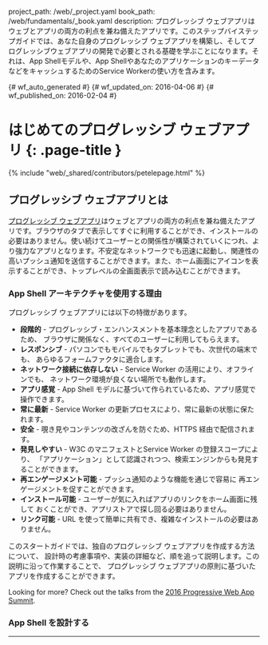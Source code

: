project_path: /web/_project.yaml book_path: /web/fundamentals/_book.yaml description: プログレッシブ ウェブアプリはウェブとアプリの両方の利点を兼ね備えたアプリです。このステップバイステップガイドでは、あなた自身のプログレッシブ ウェブアプリを構築し、そしてプログレッシブウェブアプリの開発で必要とされる基礎を学ぶことになります。それは、App Shellモデルや、App ShellやあなたのアプリケーションのキーデータなどをキャッシュするためのService Workerの使い方を含みます。

{# wf_auto_generated #} {# wf_updated_on: 2016-04-06 #} {# wf_published_on: 2016-02-04 #}

# はじめてのプログレッシブ ウェブアプリ {: .page-title }

{% include "web/_shared/contributors/petelepage.html" %}

## プログレッシブ ウェブアプリとは

<a href="/web/progressive-web-apps">プログレッシブ ウェブアプリ</a>はウェブとアプリの両方の利点を兼ね備えたアプリです。ブラウザのタブで表示してすぐに利用することができ、インストールの必要はありません。使い続けてユーザーとの関係性が構築されていくにつれ、より強力なアプリとなります。不安定なネットワークでも迅速に起動し、関連性の高いプッシュ通知を送信することができます。また、ホーム画面にアイコンを表示することができ、トップレベルの全画面表示で読み込むことができます。

### App Shell アーキテクチャを使用する理由

プログレッシブ ウェブアプリには以下の特徴があります。

* **段階的** - プログレッシブ・エンハンスメントを基本理念としたアプリであるため、 ブラウザに関係なく、すべてのユーザーに利用してもらえます。
* **レスポンシブ** - パソコンでもモバイルでもタブレットでも、次世代の端末でも、 あらゆるフォームファクタに適合します。
* **ネットワーク接続に依存しない** - Service Worker の活用により、オフラインでも、 ネットワーク環境が良くない場所でも動作します。
* **アプリ感覚** - App Shell モデルに基づいて作られているため、アプリ感覚で操作できます。
* **常に最新** - Service Worker の更新プロセスにより、常に最新の状態に保たれます。
* **安全** - 覗き見やコンテンツの改ざんを防ぐため、HTTPS 経由で配信されます。
* **発見しやすい** - W3C のマニフェストとService Worker の登録スコープにより、 「アプリケーション」として認識されつつ、検索エンジンからも発見することができます。
* **再エンゲージメント可能** - プッシュ通知のような機能を通じで容易に 再エンゲージメントを促すことができます。
* **インストール可能** - ユーザーが気に入ればアプリのリンクをホーム画面に残して おくことができ、アプリストアで探し回る必要はありません。
* **リンク可能** - URL を使って簡単に共有でき、複雑なインストールの必要はありません。

このスタートガイドでは、独自のプログレッシブ ウェブアプリを作成する方法について、 設計時の考慮事項や、実装の詳細など、順を追って説明します。この説明に沿って作業することで、 プログレッシブ ウェブアプリの原則に基づいたアプリを作成することができます。<aside class="key-point">

<p>Looking for more? Check out the talks from the  <a href="https://www.youtube.com/playlist?list=PLNYkxOF6rcIAWWNR_Q6eLPhsyx6VvYjVb">2016 Progressive Web App Summit</a>.</p>

</aside> 

### App Shell を設計する

<table>
  <p>
    <tr>
      <td colspan="1" rowspan="1">
        </p>

<p>In this codelab, you're going to build a Weather web app using Progressive Web App techniques. Your app will:</p>

        
        <ul>
          
<li>Utilize and demonstrate the above principles of Progressive Web Apps.</li>
<li>Use live weather data.</li>
          
          <li>
            
<p>Provide app-like interactions to allow the user to add cities.</p>
</td><td colspan="1" rowspan="1">
              </li> </ul>

<p><img src="img/166c3b4982e4a0ad.png" alt="166c3b4982e4a0ad.png"></p>

              
              <p>
                </td> </tr>
              </p></table> 
              
              <h3>
                コードのダウンロード
              </h3>
              
              <ul>
                <li>
                  <b>段階的</b> - 徐々に機能が強化されていくようにします。
                </li>
                <li>
                  <b>レスポンシブ</b> - あらゆるフォームファクタに適合するようにします。
                </li>
                <li>
                  <b>ネットワーク接続に依存しない</b> - Service Worker で App Shell をキャッシュします。
                </li>
              </ul>
              
              <h3>
                App Shell の HTML を作成する
              </h3>
              
              <ul>
                <li>
                  「App Shell」方式に基づいてアプリを設計し構築する方法
                </li>
                <li>
                  アプリをオフラインで動作可能にする方法
                </li>
                <li>
                  <a href="https://github.com/googlecodelabs/your-first-pwapp/archive/master.zip">The sample code</a>
                </li>
                <li>
                  A text editor
                </li>
                <li>
                  Basic knowledge of HTML, CSS, JavaScript, and <a href="https://developer.chrome.com/devtools">Chrome DevTools</a>
                </li>
              </ul>
              
              <p>
                Note: さらに詳しくは、2015 年の Chrome Dev Summit で Alex Russell が行った、<a href='https://www.youtube.com/watch?v=MyQ8mtR9WxI'>プログレッシブ ウェブアプリ</a>についての講演内容をご覧ください。
              </p>
              
              <h2>
                作成するもの
              </h2>
              
              <h3>
                主要な UI コンポーネントにスタイルを追加する
              </h3>
              
              <p>
                このコードラボでは、プログレッシブ ウェブアプリの技法を使って お天気ウェブアプリを作成します。
              </p>
              
              <p>
                <a href="https://github.com/googlecodelabs/your-first-pwapp/archive/master.zip">Download source code</a>
              </p>
              
              <p>
                App Shell とは、プログレッシブ ウェブアプリのユーザー インターフェースが機能する ための最小限の HTML、CSS、JavaScript であり、高いパフォーマンスを発揮するために 必要な要素の 1 つです。最初の読み込みは高速で行われ、読み込み後すぐにキャッシュ されます。それ以降、毎回の読み込みは行われず、必要なコンテンツだけが取得されます。
              </p>
              
              <p>
                App Shell のアーキテクチャでは、アプリケーションの核となるインフラストラクチャと ユーザー インターフェースを、データから切り離して扱います。ユーザー インターフェース とインフラストラクチャはすべて、Service Worker によりローカルにキャッシュされる ので、以降の読み込み時にはすべてを読み込まなくても必要なデータだけを取得すればよい ことになります。
              </p>
              
              <h3>
                実行と調整
              </h3>
              
              <p>
                While you're free to use your own web server, this codelab is designed to work well with the Chrome Web Server. If you don't have that app installed yet, you can install it from the Chrome Web Store.
              </p>
              
              <p>
                <a href="https://chrome.google.com/webstore/detail/web-server-for-chrome/ofhbbkphhbklhfoeikjpcbhemlocgigb">Install Web Server for Chrome</a>
              </p>
              
              <p>
                App Shell アーキテクチャを採用すると、スピードを追及でき、プログレッシブ ウェブアプリにネイティブ アプリのような特性を持たせることができます。 つまり、アプリストアを一切介することなく、瞬時の読み込みや定期的な更新が可能です。
              </p>
              
              <p>
                <img src="img/9efdf0d1258b78e4.png" alt="9efdf0d1258b78e4.png" />
              </p><aside class="key-point">

<p>More help:  <a href="https://support.google.com/chrome_webstore/answer/3060053">Add and open Chrome apps</a></p>

</aside> 
              
              <p>
                次のことを考えてみてください。
              </p>
              
              <p>
                <img src="img/dc07bbc9fcfe7c5b.png" alt="dc07bbc9fcfe7c5b.png" />
              </p>
              
              <p>
                You'll see this dialog next, which allows you to configure your local web server:
              </p>
              
              <p>
                <img src="img/433870360ad308d4.png" alt="433870360ad308d4.png" />
              </p>
              
              <p>
                どのようなプロジェクトでも開始にはいくつかの方法がありますが、通常は Web Starter Kit の利用をおすすめしています。ただし今回は、プロジェクトをできるだけ 簡単なものにしてプログレッシブ ウェブアプリに集中できるように、必要なリソースを すべてご用意しました。
              </p>
              
              <p>
                簡単に使えるように、<a href="pwa-weather.zip">このプログレッシブ ウェブアプリガイドのすべてのコードをZIP ファイルとしてダウンロード</a>することができます。各ステップで必要となるすべての リソースがZIPファイル内から利用可能です。
              </p>
              
              <p>
                <img src="img/39b4e0371e9703e6.png" alt="39b4e0371e9703e6.png" />
              </p>
              
              <p>
                今回の構成要素をもう一度挙げます。
              </p>
              
              <p>
                <img src="img/daefd30e8a290df5.png" alt="daefd30e8a290df5.png" />
              </p>
              
              <p>
                次に、予報カードを追加し、そして New City ダイアログを追加しましょう。時間を節約 するために、それらは<code>resources</code>ディレクトリの中で提供されていますので、対応する場所 にそれらを簡単にコピーアンドペーストすることができます。
              </p>
              
              <p>
                <img src="img/aa64e93e8151b642.png" alt="aa64e93e8151b642.png" />
              </p>
              
              <p>
                <code>index.html</code>ファイル内で、<code>&lt;!-- Insert link to styles here --&gt;</code>を以下に 置き換えます。
              </p><aside class="key-point">

<p>From this point forward, all testing/verification (e.g. the<strong> Test It Out</strong> sections in subsequent steps) should be performed using this web server setup.</p>

</aside> 
              
              <h2>
                学習する内容
              </h2>
              
              <h3>
                主要な JavaScript ブートコードを追加する
              </h3>
              
              <p>
                時間を節約するために、あなたが使える<a href="https://weather-pwa-sample.firebaseapp.com/styles/inline.css">stylesheet</a> をすでに作成してあります。それをレビューし、そしてあなた自身でそれをカスタマイズする ために数分使ってください。
              </p>
              
              <p>
                Note: 個別に各アイコンを指定すると、画像のスプライトを使用する場合と比較して効率が悪く見えるかもしれませんが、アプリのシェルの一部として後でそれらをキャッシュし、ネットワーク要求をする必要なく常に利用可能であることを保証します。
              </p>
              
              <p>
                今が実行する絶好の時です。これらがどのような見た目になるかを見て、そしてあなたが 行いたい調整をしてください。<code>main</code>コンテナから<code>hidden</code>属性を削除し、そしてカードに 幾つかの架空のデータを追加することによって、予報カードの描画をテストしてください。
              </p>
              
              <p>
                <img src="img/156b5e3cc8373d55.png" alt="156b5e3cc8373d55.png" />
              </p>
              
              <p>
                このアプリは現状ほぼレスポンシブですが、完全ではありません。レスポンシブ性を改善し、 異なるデバイスを横断して本当に光り輝かせるために、追加のスタイルを加えてみてください。 また、あなた自身でできることを考えてみてください。
              </p>
              
              <h3>
                テスト
              </h3>
              
              <p>
                ここまでで、ユーザー インターフェースの大半が揃いました。次はすべてが動作するように コードを組み合わせます。App Shell の他の部分と同様に、中心的なエクスペリエンスを 実現するのに重要なコードがどれで、後で読み込むことのできるコードがどれかを意識して 作業してください。
              </p>
              
              <h3>
                天気予報データを挿入する
              </h3>
              
              <p>
                今回のブートコードには次の要素が含まれています。
              </p>
              
              <p>
                JavaScript コードを追加してください。
              </p>
              
              <ul>
                <li>
                  Chrome 47 以上
                </li>
                <li>
                  HTML、CSS 、JavaScript の基本知識
                </li>
                <li>
                  What supporting resources are needed for the app shell? For example images, JavaScript, styles, etc.
                </li>
              </ul>
              
              <p>
                基本の HTML、スタイル、JavaScript が揃ったので、アプリをテストしましょう。 この時点で行われる動作は限定的ですが、コンソールにエラーが書き込まれないことを確認 してください。
              </p>
              
              <table>
                <p>
                  <tr>
                    <td colspan="1" rowspan="1">
                      </p> 
                      
                      <ul>
                        
<li>Header with a title, and add/refresh buttons</li>
<li>Container for forecast cards</li>
<li>A forecast card template</li>
<li>A dialog box for adding new cities</li>
                        
                        <li>
                          
<p>A loading indicator</p>
</td><td colspan="1" rowspan="1">
                            </li> </ul>

<p><img src="img/166c3b4982e4a0ad.png" alt="166c3b4982e4a0ad.png"></p>

                            
                            <p>
                              </td> </tr>
                            </p></table> 
                            
                            <p>
                              架空の天気データがどのように表示されるかを確認するには、<code>app.js</code>ファイルの末尾に 次の行を追加してください。
                            </p>
                            
                            <h2>
                              必要なもの
                            </h2>
                            
                            <p>
                              There are multiple ways to get started with any project, in this case, to keep our project as simple as possible and concentrate on Progressive Web Apps, we've provided you with all of the resources you'll need.
                            </p>
                            
                            <h3>
                              初回実行時と区別する
                            </h3>
                            
                            <p>
                              Now we'll add the core components we discussed in <a href="/web/fundamentals/getting-started/codelabs/your-first-pwapp#architect_your_app_shell">Architect the App Shell</a>.
                            </p>
                            
                            <p>
                              プログレッシブ ウェブアプリは、高速に起動してすぐに使えるものでなければなりません。現在の状態では、お天気アプリは高速に起動しますが、データがないため使えるものになっていません。AJAX リクエストを使ってデータを取得することもできますが、それではリクエストを余分に行うことになり、最初の読み込みに時間がかかってしまいます。そこで、最初の読み込みでは実際のデータを指定します。
                            </p>
                            
                            <ul>
                              <li>
                                画面に即座に表示しなければならないものは？
                              </li>
                              <li>
                                その他、アプリに重要なユーザー インターフェース要素は？
                              </li>
                              <li>
                                App Shell に必要なサポート リソースは？（例: 画像、JavaScript、スタイル）
                              </li>
                              <li>
                                A dialog for adding new cities
                              </li>
                              <li>
                                A loading indicator
                              </li>
                            </ul>
                            
                            <p>
                              このコードラボでは天気予報の静的データをあらかじめ指定します。ただし本番のアプリでは、 ユーザーの IP アドレスから判定できる地域情報に基づいて、最新の天気予報データを サーバーから挿入することになります。
                            </p>
                            
                            <pre><code>&lt;!DOCTYPE html&gt;
&lt;html&gt;
&lt;head&gt;
  &lt;meta charset="utf-8"&gt;
  &lt;meta http-equiv="X-UA-Compatible" content="IE=edge"&gt;
  &lt;meta name="viewport" content="width=device-width, initial-scale=1.0"&gt;
  &lt;title&gt;Weather App&lt;/title&gt;
  &lt;!-- Insert link to styles.css here --&gt;
&lt;/head&gt;
&lt;body&gt;
  &lt;header class="header"&gt;
    &lt;h1 class="header__title"&gt;Weather App&lt;/h1&gt;
    &lt;button id="butRefresh" class="headerButton"&gt;&lt;/button&gt;
    &lt;button id="butAdd" class="headerButton"&gt;&lt;/button&gt;
  &lt;/header&gt;

  &lt;main class="main" hidden&gt;
    &lt;!-- Insert forecast-card.html here --&gt;
  &lt;/main&gt;

  &lt;div class="dialog-container"&gt;
    &lt;!-- Insert add-new-city-dialog.html here --&gt;
  &lt;/div&gt;

  &lt;div class="loader"&gt;
    &lt;svg viewBox="0 0 32 32" width="32" height="32"&gt;
      &lt;circle id="spinner" cx="16" cy="16" r="14" fill="none"&gt;&lt;/circle&gt;
    &lt;/svg&gt;
  &lt;/div&gt;

  &lt;!-- Insert link to app.js here --&gt;
&lt;/body&gt;
&lt;/html&gt;
</code></pre>
                            
                            <p>
                              即時呼び出しの関数式の内部に以下のコードを追加します。
                            </p>
                            
                            <p>
                              次に、前にテストのために作成した<code>fakeForecast</code>データはもう使うことはないので、削除します。
                            </p><aside class="key-point">

<p>We've given you the markup and styles to save you some time and make sure you're starting on a solid foundation. In the next section, you'll have an opportunity to write your own code.</p>

</aside> 
                            
                            <h3>
                              テスト
                            </h3>
                            
                            <p>
                              さて、前述の情報を表示するタイミングはどのように判断するのでしょうか。今後お天気 アプリがキャッシュから取得されて読み込まれるとき、この情報の関連性は失われている かもしれません。ユーザーが次にアプリを読み込むときには都市が変わっている可能性も あります。そのため、これまでに確認された都市に限らず、該当する都市の情報を読み込む 必要があります。
                            </p>
                            
                            <p>
                              ユーザーが登録した都市のリストのようなユーザー設定は、IndexedDB などの高速な ストレージ システムを利用してローカルに保存しておく必要があります。今回はできるだけ 簡単な例にするために <a href="https://developer.mozilla.org/en-US/docs/Web/API/Window/localStorage">localStorage</a> を使用しましたが、これは本番のアプリには適していません。<code>localStorage</code> では ブロッキングな同期の仕組みが使われており、端末によっては著しくスピードが低下する 可能性があるためです。
                            </p>
                            
                            <ul>
                              <li>
                                タイトル ヘッダー、追加 / 更新ボタン
                              </li>
                              <li>
                                予報カードのコンテナ
                              </li>
                              <li>
                                予報カードのテンプレート
                              </li>
                              <li>
                                都市の追加用ダイアログ ボックス
                              </li>
                              <li>
                                読み込みインジケータ
                              </li>
                              <li>
                                Some fake data (<code>initialWeatherForecast</code>) you can use to quickly test how things render.
                              </li>
                            </ul>
                            
                            <h3>
                              Service Worker が利用可能な場合に登録する
                            </h3>
                            
                            <p>
                              Note: 補習: <code>localstorage</code> の実装を <a href='https://www.npmjs.com/package/idb'>idb</a> に置き替えてみましょう。
                            </p>
                            
                            <p>
                              まず、<code>app.js</code> 内の即時呼び出しの関数式の最後に、ユーザー設定の保存に必要な コードを追加します。
                            </p>
                            
                            <pre><code>&lt;link rel="stylesheet" type="text/css" href="styles/inline.css"&gt;
</code></pre>
                            
                            <p>
                              次に、スタートアップ コードを追加します。このコードでは、ユーザーが登録している 都市があるか確認してその都市を読み込むか、サーバーからのデータを使用します。 <code>app.js</code> ファイル内の、先程追加したコードの後に次のコードを追加しましょう。
                            </p>
                            
                            <pre><code>var initialWeatherForecast = {
  key: 'newyork',
  label: 'New York, NY',
  currently: {
    time: 1453489481,
    summary: 'Clear',
    icon: 'partly-cloudy-day',
    temperature: 52.74,
    apparentTemperature: 74.34,
    precipProbability: 0.20,
    humidity: 0.77,
    windBearing: 125,
    windSpeed: 1.52
  },
  daily: {
    data: [
      {icon: 'clear-day', temperatureMax: 55, temperatureMin: 34},
      {icon: 'rain', temperatureMax: 55, temperatureMin: 34},
      {icon: 'snow', temperatureMax: 55, temperatureMin: 34},
      {icon: 'sleet', temperatureMax: 55, temperatureMin: 34},
      {icon: 'fog', temperatureMax: 55, temperatureMin: 34},
      {icon: 'wind', temperatureMax: 55, temperatureMin: 34},
      {icon: 'partly-cloudy-day', temperatureMax: 55, temperatureMin: 34}
    ]
  }
};
</code></pre>
                            
                            <p>
                              最後に、ユーザーが新しい都市を追加したときには必ず都市のリストを保存することを 忘れないでください。それには、<code>butAddCity</code> ボタンのイベント ハンドラに <code>app.saveSelectedCities();</code> を追加します。
                            </p>
                            
                            <p>
                              <img src="img/166c3b4982e4a0ad.png" alt="166c3b4982e4a0ad.png" />
                            </p>
                            
                            <p>
                              <a href="https://weather-pwa-sample.firebaseapp.com/step-04/">TRY IT</a>
                            </p>
                            
                            <p>
                              Service Worker をよくご存知ない場合は、<a href="/web/fundamentals/getting-started/primers/service-workers">Service Worker の概要記事</a>をご覧ください。 この記事では、Service Worker でできることや、Service Worker のライフサイクルなど、 基本事項を説明しています。
                            </p>
                            
                            <h2>
                              App Shellを構築する
                            </h2>
                            
                            <p>
                              Service Worker を介して提供する機能は、プログレッシブ・エンハンスメントの 1 つとして 考えるべきで、こうした機能を追加するのはブラウザでサポートされている場合のみにする 必要があります。たとえばネットワークを使用できない状況では、Service Worker を使って App Shell とアプリのデータをキャッシュすることができます。一方 Service Worker がサポートされていない場合は、オフラインのコードを呼び出すことなく、最小限のユーザー エクスペリエンスのみを提供します。段階的な機能向上を提供するための機能検出に伴う オーバーヘッドはわずかで、機能をサポートしていない古いブラウザが使用されている場合、 問題が起こることはありません。
                            </p>
                            
                            <h3>
                              サイトのアセットをキャッシュする
                            </h3>
                            
                            <p>
                              Note: Service Worker の機能は HTTPS 経由でアクセスしたページでのみ使用できます（テストを円滑に進められるように、<code>https://localhost</code> またはこれに相当する URL でも動作するようになっています）。この制約が課せられる理由については、Chromium チームの投稿記事 <a href='http://www.chromium.org/Home/chromium-security/prefer-secure-origins-for-powerful-new-features'>Prefer Secure Origins For Powerful New Features</a>（強力な新機能に対する「セキュア オリジン」の採用傾向について）をご覧ください。
                            </p>
                            
                            <p>
                              オフラインでもアプリが動作するようにするには、まず Service Worker を登録します。 Service Worker は、ウェブページを開いていなくても、またはユーザーの操作がなくても、 バックグラウンドで処理を進めることのできるスクリプトです。
                            </p>
                            
                            <h3>
                              キャッシュからApp Shell を配信する
                            </h3>
                            
                            <p>
                              登録の手順は次のとおりです。
                            </p>
                            
                            <p>
                              まず、アプリケーションのルートフォルダ（<code>your-first-pwapp-master/work</code>）に <code>service-worker.js</code> という空のファイルを作成します。このファイルは アプリケーションのルートに置く必要があります。このファイルが置かれている ディレクトリによって Service Worker のスコープが定義されるためです。
                            </p><aside class="key-point">

<p><strong>Extra Credit</strong>: Replace <code>localStorage</code> implementation with  <a href="https://www.npmjs.com/package/idb">idb</a>, check out  <a href="https://github.com/localForage/localForage">localForage</a> as a simple wrapper to idb.</p>

</aside> 
                            
                            <p>
                              次に、ブラウザで Service Worker がサポートされているかどうかを確認し、サポート されている場合は Service Worker を登録します。方法は、 <code>app.js</code> ファイルに、 次のコードを追加します。
                            </p>
                            
                            <pre><code>  // Save list of cities to localStorage, see note below about localStorage.
app.saveSelectedCities = function() {
  var selectedCities = JSON.stringify(app.selectedCities);
  // IMPORTANT: See notes about use of localStorage.
  localStorage.selectedCities = selectedCities;
};
</code></pre>
                            
                            <p>
                              Service Worker を登録すると、ユーザーがページに初めてアクセスしたときに <code>インストール</code> イベントが呼び出されます。このイベント ハンドラで、アプリケーションに 必要なすべてのアセットをキャッシュします。
                            </p>
                            
                            <pre><code>  /****************************************************************************
 *

 * Code required to start the app
 *
 * NOTE: To simplify this getting started guide, we've used localStorage.
 *   localStorage is a synchronous API and has serious performance
 *   implications. It should not be used in production applications!
 *   Instead, check out IDB (https://www.npmjs.com/package/idb) or
 *   SimpleDB (https://gist.github.com/inexorabletash/c8069c042b734519680c)
 *
 ****************************************************************************/

app.selectedCities = localStorage.selectedCities;
if (app.selectedCities) {
  app.selectedCities = JSON.parse(app.selectedCities);
  app.selectedCities.forEach(function(city) {
    app.getForecast(city.key, city.label);
  });
} else {
  app.updateForecastCard(initialWeatherForecast);
  app.selectedCities = [
    {key: initialWeatherForecast.key, label: initialWeatherForecast.label}
  ];
  app.saveSelectedCities();
}
</code></pre>
                            
                            <p>
                              Note: 下記のコードは本番環境では使用<b>しないでください</b>。これはごく基本的な用途に対応したコードで、本番環境で使用すると App Shell が更新されない状況に陥る可能性があります。後のセクションでこの実装に伴う危険性とその回避方法を説明していますので、必ずご確認ください。
                            </p>
                            
                            <pre><code>  if('serviceWorker' in navigator) {
  navigator.serviceWorker
           .register('/service-worker.js')
           .then(function() { console.log('Service Worker Registered'); });
}
</code></pre>
                            
                            <p>
                              Service Worker が呼び出されると、caches オブジェクトが開かれ、App Shell の 読み込みに必要なアセットが挿入されます。<code>service-worker.js</code> ファイルの末尾に次の コードを追加してください。
                            </p>
                            
                            <pre><code>var cacheName = 'weatherPWA-step-5-1';
var filesToCache = [];

self.addEventListener('install', function(e) {
  console.log('[ServiceWorker] Install');
  e.waitUntil(
    caches.open(cacheName).then(function(cache) {
      console.log('[ServiceWorker] Caching app shell');
      return cache.addAll(filesToCache);
    })
  );
});
</code></pre>
                            
                            <p>
                              まず、<code>caches.open()</code> を使用してキャッシュを開き、キャッシュに名前を付けます。 キャッシュに名前を付けることでファイルのバージョン管理が可能になります。また、 データと App Shell を切り離し、お互いに影響を与えることなく個別に更新できるように なります。
                            </p>
                            
                            <h3>
                              特殊なケースに関する注意
                            </h3>
                            
                            <p>
                              キャッシュが開いたら、<code>cache.addAll()</code> を呼び出します。これは URL のリストを取り、 該当のファイルをサーバーから取得して応答をキャッシュに追加します。<code>cache.addAll()</code> は最小単位であるため、ファイルのうち 1 つでも取得できないものがあると、キャッシュの ステップそのものが失敗に終わります。
                            </p>
                            
                            <p>
                              Service Worker に変更を加えるときには必ず <code>cacheName</code> を変更し、キャッシュから 最新版のファイルが取得されるようにします。使わないコンテンツやデータのキャッシュは 定期的に削除することが重要です。イベント リスナーを追加して、すべてのキャッシュキー の取得と使われていないキャッシュキーの削除を行う <code>activate</code> イベントを待機します。
                            </p>
                            
                            <pre><code>self.addEventListener('activate', function(e) {
  console.log('[ServiceWorker] Activate');
  e.waitUntil(
    caches.keys().then(function(keyList) {
      return Promise.all(keyList.map(function(key) {
        console.log('[ServiceWorker] Removing old cache', key);
        if (key !== cacheName) {
          return caches.delete(key);
        }
      }));
    })
  );
});
</code></pre>
                            
                            <p>
                              最後に、App Shell に必要なファイルのリストを更新しましょう。画像、JavaScript、 スタイルシートなど、アプリに必要なすべてのファイルを配列に含めます。
                            </p>
                            
                            <h3>
                              運用中の Service Worker をテストする際のヒント
                            </h3>
                            
                            <ul>
                              <li>
                                タイトル ヘッダー、追加 / 更新ボタン
                              </li>
                              <li>
                                予報カードのコンテナ
                              </li>
                              <li>
                                予報カードのテンプレート
                              </li>
                            </ul>
                            
                            <p>
                              <a href="https://weather-pwa-sample.firebaseapp.com/step-05/">TRY IT</a>
                            </p>
                            
                            <h2>
                              App Shell を実装する
                            </h2>
                            
                            <p>
                              まだアプリはオフラインで動作しません。App Shell の構成要素のキャッシュは できましたが、ローカル キャッシュからの読み込みを行う必要があります。
                            </p>
                            
                            <p>
                              Service Worker を使うと、プログレッシブ ウェブアプリから送信されたリクエストを 傍受して Service Worker 内部で処理することができます。つまり、リクエストの 処理方法を決めることができ、キャッシュした応答を配信することも可能です。
                            </p>
                            
                            <p>
                              例:
                            </p><aside class="key-point">

<p><strong>Remember</strong>: Service worker functionality is only available on pages that are accessed via HTTPS (<a href="http://localhost">http://localhost</a> and equivalents will also work, to facilitate testing). To learn about the rationale behind this restriction check out  <a href="http://www.chromium.org/Home/chromium-security/prefer-secure-origins-for-powerful-new-features">Prefer Secure Origins For Powerful New Features</a> from the Chromium team.</p>

</aside> 
                            
                            <h3>
                              テスト
                            </h3>
                            
                            <p>
                              <code>service-worker.js</code> file: それでは、キャッシュからApp Shell を配信しましょう。<code>service-worker.js</code> ファイルの末尾に次のコードを追加します。
                            </p>
                            
                            <p>
                              内側から外側に向かって説明すると、まず <code>caches.match()</code> を使用して、<code>fetch</code> イベントを呼び出したウェブ リクエストを評価し、キャッシュからのデータが利用可能か どうかを確認します。次に、キャッシュ データで応答するか、fetch を使用して ネットワークからコピーを取得します。そして、<code>e.respondWith()</code> を使用して ウェブページに <code>response</code> を返します。
                            </p>
                            
                            <ol start="1">
                              <li>
                                <code>resources</code>ディレクトリからあなたの<code>scripts</code>フォルダへ<code>step3-app.js</code>ファイルを コピーして、それを<code>app.js</code>に名前変更してください。
                              </li>
                              
                              <li>
                                <code>index.html</code>ファイル内で、新しく作られた<code>app.js</code>へのリンクを追加してください。<br /> <code>&lt;script src="/scripts/app.js"&gt;&lt;/script&gt;</code>
                              </li>
                            </ol>
                            
                            <p>
                              Note: <code>[ServiceWorker]</code> がコンソールにログ出力されない場合は、<code>cacheName</code> を変更していることを確認してページを再度読み込んでください。これで解決できない場合は、「運用中の Service Worker のテストを行う際のヒント」の項をご覧ください。
                            </p>
                            
                            <pre><code>  var filesToCache = [
  '/',
  '/index.html',
  '/scripts/app.js',
  '/styles/inline.css',
  '/images/clear.png',
  '/images/cloudy-scattered-showers.png',
  '/images/cloudy.png',
  '/images/fog.png',
  '/images/ic\_add\_white\_24px.svg',
  '/images/ic\_refresh\_white\_24px.svg',
  '/images/partly-cloudy.png',
  '/images/rain.png',
  '/images/scattered-showers.png',
  '/images/sleet.png',
  '/images/snow.png',
  '/images/thunderstorm.png',
  '/images/wind.png'
];
</code></pre>
                            
                            <h3>
                              ネットワーク リクエストを傍受して応答をキャッシュする
                            </h3>
                            
                            <p>
                              何度も言いますが、このコードは<strong>本番環境では使用しないでください</strong>。このコードは、 多くの特殊ケースには対応していません。
                            </p><aside class="warning">

<p>The code below must NOT be used in production, it covers only the most basic use cases and it's easy to get yourself into a state where your app shell will never update. Be sure to review the section below that discusses the pitfalls of this implementation and how to avoid them.</p>

</aside> 
                            
                            <p>
                              たとえば、このキャッシュ方法では、コンテンツを変更するたびにキャッシュキーを更新する 必要があります。そうしないとキャッシュは更新されず、古いコンテンツが配信されることに なります。このため、プロジェクトでの作業中は、変更を行うたびにキャッシュキーを変更 するようにしてください。
                            </p>
                            
                            <pre><code>self.addEventListener('fetch', function(event) {
  // Do something interesting with the fetch here
});
</code></pre>
                            
                            <p>
                              もう 1 つの注意点は、ファイルを変更するとキャッシュ全体が無効になるため、 再ダウンロードが必要になるということです。つまり、1 文字のスペルミスを修正した だけでも、キャッシュが無効になり、もう一度全体をダウンロードしなければならなく なります。これはあまり効率的とは言えません。
                            </p>
                            
                            <p>
                              さらにもう 1 つの注意点として、インストール処理中に行う HTTPS リクエストは ネットワークに直接送信し、ブラウザのキャッシュから応答が返されないようにすることが 重要です。そうしないと、キャッシュされた古い応答がブラウザから返され、その結果、 Service Worker のキャッシュが更新されなくなります。
                            </p>
                            
                            <p>
                              今回のアプリでは「キャッシュ優先」の戦略を使用します。この場合、キャッシュされた コンテンツのコピーがあれば、ネットワークに問い合わせを行わずにキャッシュのコピーを 返すことになります。「キャッシュ優先」の戦略は簡単に実装できる一方で、後から さまざまな課題を生む原因になることがあります。ホストページと Service Worker の登録内容のコピーがキャッシュされると、Service Worker の設定を変更することは 極めて困難です（設定は定義された場所に依存するため）。また、実装したサイトの更新も 非常に複雑になります。
                            </p>
                            
                            <p>
                              <img src="img/ed4633f91ec1389f.png" alt="ed4633f91ec1389f.png" />
                            </p>
                            
                            <p>
                              Service Worker のデバッグは困難な場合があります。さらに、キャッシュを使用する 場合に想定どおりにキャッシュが更新されないと、さらに解決に苦労することになります。 典型的な Service Worker のライフサイクルとコードのバグに挟まれて、身動きが とれなくなってしまうでしょう。しかし、こうした作業を容易にしてくれるツールが あります。
                            </p>
                            
                            <p>
                              ヒント:
                            </p>
                            
                            <p>
                              <img src="img/bf15c2f18d7f945c.png" alt="bf15c2f18d7f945c.png" />
                            </p>
                            
                            <p>
                              When you see information like this, it means the page has a service worker running.
                            </p>
                            
                            <p>
                              データに正しいキャッシュ戦略を選択することは重要であり、これはアプリで提供する データの種類によって決まります。たとえば、天気情報や株価など時間の経過とともに 変動するデータはできるだけ最新のものでなければなりませんが、アバターの画像や記事の コンテンツなどは更新の頻度が比較的少なくても問題はないと考えられます。
                            </p>
                            
                            <pre><code>self.addEventListener('fetch', function(e) {
  console.log('[ServiceWorker] Fetch', e.request.url);
  e.respondWith(
    caches.match(e.request).then(function(response) {
      return response || fetch(e.request);
    })
  );
});
</code></pre>
                            
                            <p>
                              今回のアプリに適しているのは、<strong>まずキャッシュ、次にネットワークという優先</strong>順でデータを 取得する戦略です。この戦略では、画面にとにかく早くデータを表示し、その後ネットワーク から最新のデータが返された時点でデータの更新を行います。<strong>キャッシュではなく ネットワークを優先</strong>した場合、ネットワークからの fetch がタイムアウトになってから キャッシュ データが取得されることになり、待ち時間が発生してしまいます。キャッシュ 優先の場合はこうした待ち時間がなくなります。
                            </p>
                            
                            <p>
                              キャッシュ、ネットワークの順でデータを取得するには、キャッシュに 1 回、 ネットワークに 1 回、合計 2 回の非同期リクエストを送信する必要があります。 アプリのネットワーク リクエストにはそれほど変更を加える必要はありませんが、 Service Worker には、応答を返す前にキャッシュを行うよう変更を加える必要が あります。
                            </p>
                            
                            <p>
                              <img src="img/1f454b6807700695.png" alt="1f454b6807700695.png" />
                            </p>
                            
                            <p>
                              Service Worker に対し、Weather API へのリクエストを傍受するように、また後の アクセスを容易にするためその応答を Cache に格納するように変更を加えます。 <strong>キャッシュ、ネットワークの順</strong>にデータを取得する戦略では、ネットワークの応答を 「確実な情報源」として想定し、常に最新の情報を提供するものとして位置づけます。 ネットワークからデータを取得できない場合は、アプリで最新のキャッシュ データを取得 しているので、ネットワークで失敗しても問題はないということになります。
                            </p>
                            
                            <p>
                              Service Worker に <code>dataCacheName</code> を追加し、アプリケーションのデータと App Shell を切り離せるように設定しましょう。こうすると、App Shell が更新されて 古いキャッシュが消去されても、データは変更されず高速な読み込みに対応できます。なお、 将来データ形式が変わった場合は、App Shell とコンテンツの同期を確保しつつ新しい 形式に対応する方法が必要になります。
                            </p>
                            
                            <p>
                              <code>service-worker.js</code> ファイルの先頭に次の行を追加します。
                            </p>
                            
                            <p>
                              <img src="img/b1728ef310c444f5.png" alt="b1728ef310c444f5.png" />
                            </p>
                            
                            <p>
                              このコードでは、リクエストを傍受し、URL の先頭が Weather API のアドレスかどうかを 確認します。URL の先頭が Weather API のアドレスであれば、<code>fetch</code> を使用して リクエストを行います。応答が返されたらキャッシュを開き、応答をコピーして格納した後、 リクエストの送信元に応答を返します。
                            </p>
                            
                            <p>
                              次に、コードの <code>// Put data handler code here</code> の部分を以下のコードに 置き換えます。
                            </p>
                            
                            <pre><code>var dataCacheName = 'weatherData-v1';
</code></pre>
                            
                            <p>
                              このアプリはまだオフラインでは動作しません。App Shell のデータのキャッシュと取得を 実装しましたが、データをキャッシュできてもまだネットワークに依存している状態です。
                            </p>
                            
                            <p>
                              前に説明したとおり、アプリではキャッシュに 1 回、ネットワークに 1 回、合計 2 回の 非同期リクエストを送信する必要があります。アプリでは <code>window</code> で利用可能な <code>caches</code> オブジェクトを使ってキャッシュにアクセスし、最新のデータを取得します。 これはプログレッシブ・エンハンスメントを実装する場合の良い例です。すべてのブラウザで <code>caches</code> オブジェクトが利用可能とは限らず、<code>caches</code> オブジェクトが利用できない ときはネットワーク リクエストが引き続き動作可能でなければならないからです。
                            </p><aside class="key-point">

<p>When the app is complete, <code>self.clients.claim()</code> fixes a corner case in which the app wasn't returning the latest data. You can reproduce the corner case by commenting out the line below and then doing the following steps: 1) load app for first time so that the initial New York City data is shown 2) press the refresh button on the app 3) go offline 4) reload the app. You expect to see the newer NYC data, but you actually see the initial data. This happens because the service worker is not yet activated. <code>self.clients.claim()</code> essentially lets you activate the service worker faster.</p>

</aside> 
                            
                            <p>
                              必要な手順は次のとおりです。
                            </p>
                            
                            <pre><code>self.addEventListener('fetch', function(e) {
  console.log('[ServiceWorker] Fetch', e.request.url);
  var dataUrl = 'https://publicdata-weather.firebaseio.com/';
  if (e.request.url.indexOf(dataUrl) === 0) {
    // Put data handler code here
  } else {
    e.respondWith(
      caches.match(e.request).then(function(response) {
        return response || fetch(e.request);
      })
    );
  }
});
</code></pre><aside class="key-point">

<p>Be sure to include all permutations of file names, for example our app is served from <code>index.html</code>, but it may also be requested as <code>/</code> since the server sends <code>index.html</code> when a root folder is requested. You could deal with this in the <code>fetch</code> method, but it would require special casing which may become complex.</p>

</aside> 
                            
                            <p>
                              まれに、キャッシュよりも先に XHR が応答することがあります。このような場合に キャッシュによってアプリが更新されないように、まずフラグを追加しましょう。<code>app</code> オブジェクトに <code>hasRequestPending: false</code> を追加します。
                            </p>
                            
                            <h3>
                              リクエストを行う
                            </h3>
                            
                            <p>
                              次に、<code>caches</code> オブジェクトが存在するかどうかを確認し、存在する場合はそこから 最新のデータをリクエストします。方法は、XHRが作られる前に、<code>app.getForecast</code> に 次のコードを追加します。
                            </p>
                            
                            <p>
                              最後に、<code>app.hasRequestPending</code> フラグを更新します。それには、XHR の作成の前に <code>app.hasRequestPending = true;</code> を追加し、XHR の応答ハンドラで <code>app.updateForecastCard(response)</code> の直前に <code>app.hasRequestPending = false;</code> と設定します。
                            </p>
                            
                            <pre><code>e.respondWith(
  fetch(e.request)
    .then(function(response) {
      return caches.open(dataCacheName).then(function(cache) {
        cache.put(e.request.url, response.clone());
        console.log('[ServiceWorker] Fetched&Cached Data');
        return response;
      });
    })
);
</code></pre>
                            
                            <p>
                              これで、お天気アプリでは、キャッシュから 1 回、XHR を介して 1 回、合計 2 回の 非同期リクエストが行われるようになりました。キャッシュにデータが存在する場合は そのデータが返され、XHR からの応答がなければキャッシュ データが高速（10s/ms） に表示されてカードが更新されます。その後、XHR から応答があると、Weather API から直接取得した最新のデータを使ってカードが更新されます。
                            </p>
                            
                            <pre><code>if ('caches' in window) {
  caches.match(url).then(function(response) {
    if (response) {
      response.json().then(function(json) {
        // Only update if the XHR is still pending, otherwise the XHR
        // has already returned and provided the latest data.
        if (app.hasRequestPending) {
          console.log('updated from cache');
          json.key = key;
          json.label = label;
          app.updateForecastCard(json);
        }
      });
    }
  });
}
</code></pre>
                            
                            <p>
                              何らかの理由でキャッシュより早く XHR から応答があった場合は、<code>hasRequestPending</code> フラグにより、ネットワークの最新データにキャッシュ データが上書きされる事態が回避されます。
                            </p><aside class="warning">

<p>If you're not seeing the <code>[ServiceWorker]</code> logging in the console, be sure you've changed the <code>cacheName</code> variable and that you're inspecting the right service worker by opening the Service Worker pane in the Applications panel and clicking <strong>inspect</strong> on the running service worker. If that doesn't work, see the section on Tips for testing live service workers.</p>

</aside> 
                            
                            <h3>
                              テスト
                            </h3>
                            
                            <p>
                              Your app is now offline-capable! Let's try it out.
                            </p>
                            
                            <p>
                              Translated By: {% include "web/_shared/contributors/yoichiro.html" %}
                            </p>
                            
                            <p>
                              <img src="img/ab9c361527825fac.png" alt="ab9c361527825fac.png" />
                            </p>
                            
                            <p>
                              Now, let's test out offline mode. Go back to the <strong>Service Worker</strong> pane of DevTools and enable the <strong>Offline</strong> checkbox. After enabling it, you should see a little yellow warning icon next to the <strong>Network</strong> panel tab. This indicates that you're offline.
                            </p>
                            
                            <p>
                              <img src="img/7656372ff6c6a0f7.png" alt="7656372ff6c6a0f7.png" />
                            </p>
                            
                            <p>
                              Reload your page and... it works! Kind of, at least. Notice how it loads the initial (fake) weather data.
                            </p>
                            
                            <p>
                              <img src="img/8a959b48e233bc93.png" alt="8a959b48e233bc93.png" />
                            </p>
                            
                            <p>
                              Check out the <code>else</code> clause in <code>app.getForecast()</code> to understand why the app is able to load the fake data.
                            </p>
                            
                            <p>
                              The next step is to modify the app and service worker logic to be able to cache weather data, and return the most recent data from the cache when the app is offline.
                            </p>
                            
                            <p>
                              <strong>Tip:</strong> To start fresh and clear all saved data (<code>localStorage</code>, <code>indexedDB</code> data, cached files) and remove any service workers, use the Clear storage pane in the Application tab.
                            </p>
                            
                            <p>
                              <a href="https://weather-pwa-sample.firebaseapp.com/step-06/">TRY IT</a>
                            </p>
                            
                            <h3>
                              Beware of the edge cases
                            </h3>
                            
                            <p>
                              As previously mentioned, this code <strong>must not be used in production</strong> because of the many unhandled edge cases.
                            </p>
                            
                            <h4>
                              変更のたびにキャッシュキーの更新が必要
                            </h4>
                            
                            <p>
                              For example this caching method requires you to update the cache key every time content is changed, otherwise, the cache will not be updated, and the old content will be served. So be sure to change the cache key with every change as you're working on your project!
                            </p>
                            
                            <h4>
                              変更のたびにキャッシュ全体の再ダウンロードが必要
                            </h4>
                            
                            <p>
                              Another downside is that the entire cache is invalidated and needs to be re-downloaded every time a file changes. That means fixing a simple single character spelling mistake will invalidate the cache and require everything to be downloaded again. Not exactly efficient.
                            </p>
                            
                            <h4>
                              ブラウザ キャッシュによってService Worker のキャッシュ更新が妨害される
                            </h4>
                            
                            <p>
                              There's another important caveat here. It's crucial that the HTTPS request made during the install handler goes directly to the network and doesn't return a response from the browser's cache. Otherwise the browser may return the old, cached version, resulting in the service worker cache never actually updating!
                            </p>
                            
                            <h4>
                              本番環境での「キャッシュ優先」戦略の使用
                            </h4>
                            
                            <p>
                              Our app uses a cache-first strategy, which results in a copy of any cached content being returned without consulting the network. While a cache-first strategy is easy to implement, it can cause challenges in the future. Once the copy of the host page and service worker registration is cached, it can be extremely difficult to change the configuration of the service worker (since the configuration depends on where it was defined), and you could find yourself deploying sites that are extremely difficult to update!
                            </p>
                            
                            <h4>
                              特殊なケースを回避するには
                            </h4>
                            
                            <p>
                              So how do we avoid these edge cases? Use a library like <a href="https://workboxjs.org/">Workbox</a>, which provides fine control over what gets expired, ensures requests go directly to the network and handles all of the hard work for you.
                            </p>
                            
                            <h3>
                              Tips for testing live service workers
                            </h3>
                            
                            <p>
                              Debugging service workers can be a challenge, and when it involves caching, things can become even more of a nightmare if the cache isn't updated when you expect it. Between the typical service worker life cycle and bug in your code, you may become quickly frustrated. But don't. There are some tools you can use to make your life easier.
                            </p>
                            
                            <h4>
                              作業に役立つページ: chrome://serviceworker-internals
                            </h4>
                            
                            <p>
                              In some cases, you may find yourself loading cached data or that things aren't updated as you expect. To clear all saved data (localStorage, indexedDB data, cached files) and remove any service workers, use the Clear storage pane in the Application tab.
                            </p>
                            
                            <p>
                              Some other tips:
                            </p>
                            
                            <ul>
                              <li>
                                アプリに必要な基本情報を含んでいる<code>app</code>オブジェクト。
                              </li>
                              <li>
                                すべてのボタンのイベント リスナー。ヘッダーのボタン（<code>add</code>/<code>refresh</code>）と、 都市の追加ダイアログのボタン（<code>add</code>/<code>cancel</code>）があります。
                              </li>
                              <li>
                                予報カードを追加または更新するためののメソッド（<code>app.updateForecastCard</code>）。
                              </li>
                              <li>
                                Firebase Public Weather API から最新の天気予報データを取得するためのメソッド （<code>app.getForecast</code>）。
                              </li>
                            </ul>
                            
                            <h2>
                              最初の読み込みを高速に行えるようにする
                            </h2>
                            
                            <p>
                              Choosing the right <a href="https://jakearchibald.com/2014/offline-cookbook/">caching strategy</a> for your data is vital and depends on the type of data your app presents. For example, time-sensitive data like weather or stock quotes should be as fresh as possible, while avatar images or article content can be updated less frequently.
                            </p>
                            
                            <p>
                              The <a href="https://jakearchibald.com/2014/offline-cookbook/#cache-network-race">cache-first-then-network</a> strategy is ideal for our app. It gets data on screen as quickly as possible, then updates that once the network has returned the latest data. In comparison to network-first-then-cache, the user does not have to wait until the <a href="https://developer.mozilla.org/en-US/docs/Web/API/Fetch_API">fetch</a> times out to get the cached data.
                            </p>
                            
                            <p>
                              Cache-first-then-network means we need to kick off two asynchronous requests, one to the cache and one to the network. Our network request with the app doesn't need to change much, but we need to modify the service worker to cache the response before returning it.
                            </p>
                            
                            <p>
                              Under normal circumstances, the cached data will be returned almost immediately providing the app with recent data it can use. Then, when the network request returns, the app will be updated using the latest data from the network.
                            </p>
                            
                            <h3>
                              Intercept the network request and cache the response
                            </h3>
                            
                            <p>
                              We need to modify the service worker to intercept requests to the weather API and store their responses in the cache, so we can easily access them later. In the cache-then-network strategy, we expect the network response to be the ‘source of truth', always providing us with the most recent information. If it can't, it's OK to fail because we've already retrieved the latest cached data in our app.
                            </p>
                            
                            <p>
                              In the service worker, let's add a <code>dataCacheName</code> so that we can separate our applications data from the app shell. When the app shell is updated and older caches are purged, our data will remain untouched, ready for a super fast load. Keep in mind, if your data format changes in the future, you'll need a way to handle that and ensure the app shell and content stay in sync.
                            </p>
                            
                            <p>
                              Add the following line to the top of your <code>service-worker.js</code> file:
                            </p>
                            
                            <pre><code>var dataCacheName = 'weatherData-v1';
</code></pre>
                            
                            <p>
                              Next, update the <code>activate</code> event handler so that it doesn't delete the data cache when it cleans up the app shell cache.
                            </p>
                            
                            <pre><code>if (key !== cacheName && key !== dataCacheName) {
</code></pre>
                            
                            <p>
                              Finally, update the <code>fetch</code> event handler to handle requests to the data API separately from other requests.
                            </p>
                            
                            <pre><code>self.addEventListener('fetch', function(e) {
  console.log('[Service Worker] Fetch', e.request.url);
  var dataUrl = 'https://query.yahooapis.com/v1/public/yql';
  if (e.request.url.indexOf(dataUrl) &gt; -1) {
    /*
     * When the request URL contains dataUrl, the app is asking for fresh
     * weather data. In this case, the service worker always goes to the
     * network and then caches the response. This is called the "Cache then
     * network" strategy:
     * https://jakearchibald.com/2014/offline-cookbook/#cache-then-network
     */
    e.respondWith(
      caches.open(dataCacheName).then(function(cache) {
        return fetch(e.request).then(function(response){
          cache.put(e.request.url, response.clone());
          return response;
        });
      })
    );
  } else {
    /*
     * The app is asking for app shell files. In this scenario the app uses the
     * "Cache, falling back to the network" offline strategy:
     * https://jakearchibald.com/2014/offline-cookbook/#cache-falling-back-to-network
     */
    e.respondWith(
      caches.match(e.request).then(function(response) {
        return response || fetch(e.request);
      })
    );
  }
});
</code></pre>
                            
                            <p>
                              The code intercepts the request and checks if the URL starts with the address of the weather API. If it does we'll use <a href="https://developer.mozilla.org/en-US/docs/Web/API/Fetch_API"><code>fetch</code></a> to make the request. Once the response is returned, our code opens the cache, clones the response, stores it in the cache, and finally returns the response to the original requestor.
                            </p>
                            
                            <p>
                              Our app won't work offline quite yet. We've implemented caching and retrieval for the app shell, but even though we're caching the data, the app doesn't yet check the cache to see if it has any weather data.
                            </p>
                            
                            <h3>
                              Making the requests
                            </h3>
                            
                            <p>
                              As mentioned previously, the app needs to kick off two asynchronous requests, one to the cache and one to the network. The app uses the <code>caches</code> object available in <code>window</code> to access the cache and retrieve the latest data. This is an excellent example of progressive enhancement as the <code>caches</code> object may not be available in all browsers, and if it's not the network request should still work.
                            </p>
                            
                            <p>
                              To do this, we need to:
                            </p>
                            
                            <ol start="1">
                              <li>
                                Service Worker のコードを提供する JavaScript ファイルを作成します。
                              </li>
                              
                              <li>
                                作成した JavaScript ファイルを Service Worker として登録するようブラウザに指定します。
                              </li>
                            </ol>
                            
                            <ul>
                              <li>
                                初回実行時には、<code>initialWeatherForecast</code> からの予報が即座に表示される必要があります。
                              </li>
                            </ul>
                            
                            <ol start="3">
                              <li>
                                グローバルな <code>window</code> オブジェクトにおいて、<code>caches</code> オブジェクトが利用可能か どうかを確認します。
                              </li>
                            </ol>
                            
                            <ul>
                              <li>
                                Service Worker の登録が解除された後も、関連するブラウザ ウィンドウが閉じられる まで、Service Worker が表示されることがあります。
                              </li>
                              <li>
                                アプリに対して複数のウィンドウが開いている場合、新しい Service Worker の動作が 有効になるのは、すべてのウィンドウが再読み込みされて最新の Service Worker に更新されてからとなります。
                              </li>
                            </ul>
                            
                            <h4>
                              Get data from the cache
                            </h4>
                            
                            <p>
                              Next, we need to check if the <code>caches</code> object exists and request the latest data from it. Find the <code>TODO add cache logic here</code> comment in <code>app.getForecast()</code>, and then add the code below under the comment.
                            </p>
                            
                            <pre><code>    if ('caches' in window) {
      /*
       * Check if the service worker has already cached this city's weather
       * data. If the service worker has the data, then display the cached
       * data while the app fetches the latest data.
       */
      caches.match(url).then(function(response) {
        if (response) {
          response.json().then(function updateFromCache(json) {
            var results = json.query.results;
            results.key = key;
            results.label = label;
            results.created = json.query.created;
            app.updateForecastCard(results);
          });
        }
      });
    }
</code></pre>
                            
                            <p>
                              Our weather app now makes two asynchronous requests for data, one from the <code>cache</code> and one via an XHR. If there's data in the cache, it'll be returned and rendered extremely quickly (tens of milliseconds) and update the card only if the XHR is still outstanding. Then, when the XHR responds, the card will be updated with the freshest data direct from the weather API.
                            </p>
                            
                            <p>
                              Notice how the cache request and the XHR request both end with a call to update the forecast card. How does the app know whether it's displaying the latest data? This is handled in the following code from <code>app.updateForecastCard</code>:
                            </p>
                            
                            <pre><code>    var cardLastUpdatedElem = card.querySelector('.card-last-updated');
    var cardLastUpdated = cardLastUpdatedElem.textContent;
    if (cardLastUpdated) {
      cardLastUpdated = new Date(cardLastUpdated);
      // Bail if the card has more recent data then the data
      if (dataLastUpdated.getTime() &lt; cardLastUpdated.getTime()) {
        return;
      }
    }
</code></pre>
                            
                            <p>
                              Every time that a card is updated, the app stores the timestamp of the data on a hidden attribute on the card. The app just bails if the timestamp that already exists on the card is newer than the data that was passed to the function.
                            </p>
                            
                            <h3>
                              Test it out
                            </h3>
                            
                            <p>
                              The app should be completely offline-functional now. Save a couple of cities and press the refresh button on the app to get fresh weather data, and then go offline and reload the page.
                            </p>
                            
                            <p>
                              Then go to the <strong>Cache Storage</strong> pane on the <strong>Application</strong> panel of DevTools. Expand the section and you should see the name of your app shell and data cache listed on the left-hand side. Opening the data cache should should the data stored for each city.
                            </p>
                            
                            <p>
                              <img src="img/cf095c2153306fa7.png" alt="cf095c2153306fa7.png" />
                            </p>
                            
                            <p>
                              <a href="https://weather-pwa-sample.firebaseapp.com/step-07/">TRY IT</a>
                            </p>
                            
                            <h2>
                              Service Worker を使って App Shell を事前キャッシュする
                            </h2>
                            
                            <p>
                              Nobody likes to have to type in long URLs on a mobile keyboard if they don't need to. With the Add To home screen feature, your users can choose to add a shortcut link to their device just as they would install a native app from a store, but with a lot less friction.
                            </p>
                            
                            <h3>
                              Web App Install Banners and Add to Homescreen for Chrome on Android
                            </h3>
                            
                            <p>
                              Web app install banners give you the ability to let your users quickly and seamlessly add your web app to their home screen, making it easy to launch and return to your app. Adding app install banners is easy, and Chrome handles most of the heavy lifting for you. We simply need to include a web app manifest file with details about the app.
                            </p>
                            
                            <p>
                              Chrome then uses a set of criteria including the use of a service worker, SSL status and visit frequency heuristics to determine when to show the banner. In addition a user can manually add it via the "Add to Home Screen" menu button in Chrome.
                            </p>
                            
                            <h4>
                              Declare an app manifest with a <code>manifest.json</code> file
                            </h4>
                            
                            <p>
                              The web app manifest is a simple JSON file that gives you, the developer, the ability to control how your app appears to the user in the areas that they would expect to see apps (for example the mobile home screen), direct what the user can launch and more importantly how they can launch it.
                            </p>
                            
                            <p>
                              Using the web app manifest, your web app can:
                            </p>
                            
                            <ul>
                              <li>
                                Chrome DevTools を開き、Service Worker が適切に登録され正しいリソースが キャッシュされていることを確認します。
                              </li>
                              <li>
                                <code>cacheName</code> を変更してみて、キャッシュが適切に更新されることを確認します。
                              </li>
                              <li>
                                Control the screen orientation for optimal viewing
                              </li>
                              <li>
                                Define a "splash screen" launch experience and theme color for the site
                              </li>
                              <li>
                                Track whether you're launched from the home screen or URL bar
                              </li>
                            </ul>
                            
                            <p>
                              Create a file named <code>manifest.json</code> in your <code>work</code> folder and copy/paste the following contents:
                            </p>
                            
                            <pre><code>{
  "name": "Weather",
  "short_name": "Weather",
  "icons": [{
    "src": "images/icons/icon-128x128.png",
      "sizes": "128x128",
      "type": "image/png"
    }, {
      "src": "images/icons/icon-144x144.png",
      "sizes": "144x144",
      "type": "image/png"
    }, {
      "src": "images/icons/icon-152x152.png",
      "sizes": "152x152",
      "type": "image/png"
    }, {
      "src": "images/icons/icon-192x192.png",
      "sizes": "192x192",
      "type": "image/png"
    }, {
      "src": "images/icons/icon-256x256.png",
      "sizes": "256x256",
      "type": "image/png"
    }],
  "start_url": "/index.html",
  "display": "standalone",
  "background_color": "#3E4EB8",
  "theme_color": "#2F3BA2"
}
</code></pre>
                            
                            <p>
                              The manifest supports an array of icons, intended for different screen sizes. At the time of this writing, Chrome and Opera Mobile, the only browsers that support web app manifests, won't use anything smaller than 192px.
                            </p>
                            
                            <p>
                              An easy way to track how the app is launched is to add a query string to the <code>start_url</code> parameter and then use an analytics suite to track the query string. If you use this method, remember to update the list of files cached by the App Shell to ensure that the file with the query string is cached.
                            </p>
                            
                            <h4>
                              Tell the browser about your manifest file
                            </h4>
                            
                            <p>
                              Now add the following line to the bottom of the <code>&lt;head&gt;</code> element in your <code>index.html</code> file:
                            </p>
                            
                            <pre><code>&lt;link rel="manifest" href="/manifest.json"&gt;
</code></pre>
                            
                            <h4>
                              Best Practices
                            </h4>
                            
                            <ul>
                              <li>
                                コンソールで、更新のたびに 2 つのイベント（キャッシュからデータが取得されたことを 示すイベントと、ネットワークからデータが取得されたことを示すイベント）が表示される ことを確認します。
                              </li>
                              <li>
                                この時点で、アプリは完全にオフラインで動作するようになっています。開発用のサーバー を停止し、ネットワークの接続を切断して、アプリを実行してみてください。App Shell とデータの両方がキャッシュから配信されるようになります。
                              </li>
                              <li>
                                Define icon sets for different density screens. Chrome will attempt to use the icon closest to 48dp, for example, 96px on a 2x device or 144px for a 3x device.
                              </li>
                              <li>
                                Remember to include an icon with a size that is sensible for a splash screen and don't forget to set the <code>background_color</code>.
                              </li>
                            </ul>
                            
                            <p>
                              Further Reading:
                            </p>
                            
                            <p>
                              <a href="/web/fundamentals/engage-and-retain/simplified-app-installs/">Using app install banners</a>
                            </p>
                            
                            <h3>
                              Add to Homescreen elements for Safari on iOS
                            </h3>
                            
                            <p>
                              In your <code>index.html</code>, add the following to the bottom of the <code>&lt;head&gt;</code> element:
                            </p>
                            
                            <pre><code>  &lt;!-- Add to home screen for Safari on iOS --&gt;
  &lt;meta name="apple-mobile-web-app-capable" content="yes"&gt;
  &lt;meta name="apple-mobile-web-app-status-bar-style" content="black"&gt;
  &lt;meta name="apple-mobile-web-app-title" content="Weather PWA"&gt;
  &lt;link rel="apple-touch-icon" href="images/icons/icon-152x152.png"&gt;
</code></pre>
                            
                            <h3>
                              Tile Icon for Windows
                            </h3>
                            
                            <p>
                              In your <code>index.html</code>, add the following to the bottom of the <code>&lt;head&gt;</code> element:
                            </p>
                            
                            <pre><code>  &lt;meta name="msapplication-TileImage" content="images/icons/icon-144x144.png"&gt;
  &lt;meta name="msapplication-TileColor" content="#2F3BA2"&gt;
</code></pre>
                            
                            <h3>
                              Test it out
                            </h3>
                            
                            <p>
                              In this section we'll show you a couple of ways to test your web app manifest.
                            </p>
                            
                            <p>
                              The first way is DevTools. Open up the <strong>Manifest</strong> pane on the <strong>Application</strong> panel. If you've added the manifest information correctly, you'll be able to see it parsed and displayed in a human-friendly format on this pane.
                            </p>
                            
                            <p>
                              You can also test the add to homescreen feature from this pane. Click on the <strong>Add to homescreen</strong> button. You should see a "add this site to your shelf" message below your URL bar, like in the screenshot below.
                            </p>
                            
                            <p>
                              <img src="img/cbfdd0302b611ab0.png" alt="cbfdd0302b611ab0.png" />
                            </p>
                            
                            <p>
                              This is the desktop equivalent of mobile's add to homescreen feature. If you can successfully trigger this prompt on desktop, then you can be assured that mobile users can add your app to their devices.
                            </p>
                            
                            <p>
                              The second way to test is via Web Server for Chrome. With this approach, you expose your local development server (on your desktop or laptop) to other computers, and then you just access your progressive web app from a real mobile device.
                            </p><aside class="warning">

<p>Opening up a port for remote access is handy for testing this step but may be blocked by your computer's firewall rules or network administrator. Opening ports for remote access is generally not a good thing to leave running on your computer. So, for security reasons, when you've completed testing this step, disable the <code>Accessible on local network</code> option and restart your web server.</p>

</aside> 
                            
                            <p>
                              On Web Server for Chrome configuration dialog, select the <code>Accessible on local network</code> option:
                            </p>
                            
                            <p>
                              <img src="img/81347b12f83e4291.png" alt="81347b12f83e4291.png" />
                            </p>
                            
                            <p>
                              Toggle the Web Server to <code>STOPPED</code> and back to <code>STARTED</code>. You'll see a new URL which can be used to access your app remotely.
                            </p>
                            
                            <p>
                              Now, access your site from a mobile device, using the new URL.
                            </p>
                            
                            <p>
                              You will see service worker errors in the console when testing this way because the service worker is not being served over HTTPS.
                            </p>
                            
                            <p>
                              Using Chrome from an Android device, try adding the app to the homescreen and verifying that the launch screen appears properly and the right icons are used.
                            </p>
                            
                            <p>
                              On Safari and Internet Explorer, you can also manually add the app to your homescreen.
                            </p>
                            
                            <p>
                              <a href="https://weather-pwa-sample.firebaseapp.com/step-08/">TRY IT</a>
                            </p>
                            
                            <h2>
                              Service Worker を使ってアプリケーション データをキャッシュする
                            </h2>
                            
                            <p>
                              The final step is to deploy our weather app to a server that supports HTTPS. If you don't already have one, the absolute easiest (and free) approach is to use the static content hosting from Firebase. It's super easy to use, serves content over HTTPS and is backed by a global CDN.
                            </p>
                            
                            <h3>
                              Extra credit: minify and inline CSS
                            </h3>
                            
                            <p>
                              There's one more thing that you should consider, minifying the key styles and inlining them directly into <code>index.html</code>. <a href="/speed">Page Speed Insights</a> recommends serving the above the fold content in the first 15k bytes of the request.
                            </p>
                            
                            <p>
                              See how small you can get the initial request with everything inlined.
                            </p>
                            
                            <p>
                              Further Reading: <a href="/speed/docs/insights/rules">PageSpeed Insight Rules</a>
                            </p><aside class="key-point">

<p>This step requires you to have  <a href="https://docs.npmjs.com/getting-started/installing-node">Node &#x26; NPM</a> installed on your system. If it's not, you can use any other hosting provider that supports HTTP<strong>S</strong>. We've used Firebase because it automatically redirects users from HTTP to HTTP<strong>S</strong>. If you use a different provider, be sure they're always redirects to HTTP<strong>S</strong>.</p>

</aside> 
                            
                            <h3>
                              Deploy to Firebase
                            </h3>
                            
                            <p>
                              If you're new to Firebase, you'll need to create your account and install some tools first.
                            </p>
                            
                            <ol start="1">
                              <li>
                                Create a Firebase account at <a href="https://firebase.google.com/console/">https://firebase.google.com/console/</a>
                              </li>
                              
                              <li>
                                Install the Firebase tools via npm: <code>npm install -g firebase-tools</code>
                              </li>
                            </ol>
                            
                            <p>
                              Once your account has been created and you've signed in, you're ready to deploy!
                            </p>
                            
                            <ol start="1">
                              <li>
                                Create a new app at <a href="https://firebase.google.com/console/">https://firebase.google.com/console/</a>
                              </li>
                              
                              <li>
                                If you haven't recently signed in to the Firebase tools, update your credentials: <code>firebase login</code>
                              </li>
                              
                              <li>
                                Initialize your app, and provide the directory (likely <code>work</code>) where your completed app lives: <code>firebase init</code>
                              </li>
                              
                              <li>
                                Finally, deploy the app to Firebase: <code>firebase deploy</code>
                              </li>
                              
                              <li>
                                Celebrate. You're done! Your app will be deployed to the domain: <code>https://YOUR-FIREBASE-APP.firebaseapp.com</code>
                              </li>
                            </ol>
                            
                            <p>
                              Further reading: <a href="https://firebase.google.com/docs/hosting/">Firebase Hosting Guide</a>
                            </p>
                            
                            <h3>
                              Test it out
                            </h3>
                            
                            <ul>
                              <li>
                                Try adding the app to your home screen then disconnect the network and verify the app works offline as expected.
                              </li>
                            </ul>
                            
                            <p>
                              <a href="https://weather-pwa-sample.firebaseapp.com/final/">TRY IT</a>
                            </p>
                            
                            <h2>
                              Found an issue, or have feedback? {: .hide-from-toc }
                            </h2>
                            
                            <p>
                              Help us make our code labs better by submitting an <a href="https://github.com/googlecodelabs/your-first-pwapp/issues">issue</a> today. And thanks!
                            </p>